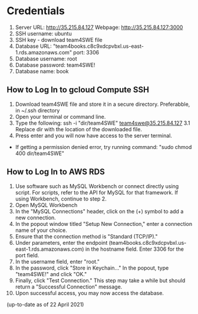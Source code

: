 # Credentials

1. Server URL: http://35.215.84.127 Webpage: http://35.215.84.127:3000
2. SSH username: ubuntu
3. SSH key - download team4SWE file
4. Database URL: "team4books.c8c9xdcpvbxl.us-east-1.rds.amazonaws.com" port: 3306
5. Database username: root
6. Database password: team4SWE!
7. Database name: book

## How to Log In to gcloud Compute SSH
1. Download team4SWE file and store it in a secure directory. Preferabble, in ~/.ssh directory
2. Open your terminal or command line.
3. Type the following: ssh -i "dir/team4SWE" team4swe@35.215.84.127
3.1 Replace dir with the location of the downloaded file.
4. Press enter and you will now have access to the server terminal.
 * If getting a permission denied error, try running command: "sudo chmod 400 dir/team4SWE"

## How to Log In to AWS RDS
1. Use software such as MySQL Workbench or connect directly using script. For scripts, refer to the API for MySQL for that framework. If using Workbench, continue to step 2.
2. Open MySQL Workbench
3. In the "MySQL Connections" header, click on the (+) symbol to add a new connection. 
4. In the popout window titled "Setup New Connection," enter a connection name of your choice.
5. Ensure that the connection method is "Standard (TCP/IP)."
6. Under parameters, enter the endpoint (team4books.c8c9xdcpvbxl.us-east-1.rds.amazonaws.com) in the hostname field. Enter 3306 for the port field.
9. In the username field, enter "root."
10. In the password, click "Store in Keychain..." In the popout, type "team4SWE!" and click "OK."
11. Finally, click "Test Connection." This step may take a while but should return a "Successful Connection" message.
12. Upon successful access, you may now access the database.


(up-to-date as of 22 April 2021)
